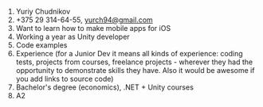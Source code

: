 1. Yuriy Chudnikov
2. +375 29 314-64-55, yurch94@gmail.com
3. Want to learn how to make mobile apps for iOS
4. Working a year as Unity developer
5. Code examples
6. Experience (for a Junior Dev it means all kinds of experience: coding tests, projects from courses,
freelance projects - wherever they had the opportunity to demonstrate skills they have.
Also it would be awesome if you add links to source code)
7. Bachelor's degree (economics), .NET + Unity courses
8. A2